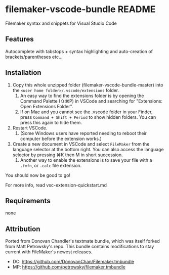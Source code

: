 # filemaker-vscode-bundle README

Filemaker syntax and snippets for Visual Studio Code

## Features

Autocomplete with tabstops + syntax highlighting and auto-creation of brackets/parentheses etc...

## Installation

1. Copy this whole unzipped folder (filemaker-vscode-bundle-master) into the `<user home folder>/.vscode/extensions` folder.
    1. An easy way to find the extensions folder is by opening the  Command Palette (⇧⌘P) in VSCode and searching for "Extensions: Open Extensions Folder".
    2. If on Mac and you cannot see the .vscode folder in your Finder, press `Command + Shift + Period` to show hidden folders. You can press this again to hide them.
2. Restart VSCode.
    1. (Some Windows users have reported needing to reboot their computer before the extension works.)
3. Create a new document in VSCode and select `FileMaker` from the language selector at the bottom right. You can also access the language selector by pressing ⌘K then M in short succession.
    1. Another way to enable the extensions is to save your file with a `.fmfn`, or `.calc` file extension.

You should now be good to go!

For more info, read vsc-extension-quickstart.md

## Requirements

none

## Attribution

Ported from Donovan Chandler's textmate bundle, which was itself forked from Matt Petrowsky's repo. This bundle contains modifications to stay current with FileMaker's newest releases.

- DC: <https://github.com/DonovanChan/Filemaker.tmbundle>
- MP: <https://github.com/petrowsky/filemaker.tmbundle>

